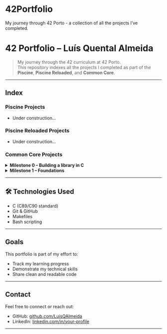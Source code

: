 # 42Portfolio
My journey through 42 Porto - a collection of all the projects I’ve completed.
# 42 Portfolio – Luís Quental Almeida
> My journey through the 42 curriculum at 42 Porto.  
This repository indexes all the projects I completed as part of the **Piscine**, **Piscine Reloaded**, and **Common Core**.
---
## Index
### Piscine Projects
- Under construction...
### Piscine Reloaded Projects
- Under construction...
### Common Core Projects
<details>
<summary><strong> Milestone 0 – Building a library in C</strong></summary>
  
- [Libft](https://github.com/yourusername/42-libft) - Custom implementation of C library functions.
</details>

<details>
<summary><strong> Milestone 1 – Foundations</strong></summary>
  
- [ft_printf](#) - Reimplementation of the C `printf` function.
- [get_next_line](#) - Line-by-line file reading.
- [Born2beroot](#) - Introduction to system administration.
</details>

---
## 🛠️ Technologies Used
- C (C89/C90 standard)
- Git & GitHub
- Makefiles
- Bash scripting
---
## Goals
This portfolio is part of my effort to:
- Track my learning progress
- Demonstrate my technical skills
- Share clean and readable code
---
## Contact
Feel free to connect or reach out:
- GitHub: [github.com/LuisQAlmeida](https://github.com/LuisQAlmeida)
- LinkedIn: [linkedin.com/in/your-profile](https://linkedin.com/in/your-profile)
---
